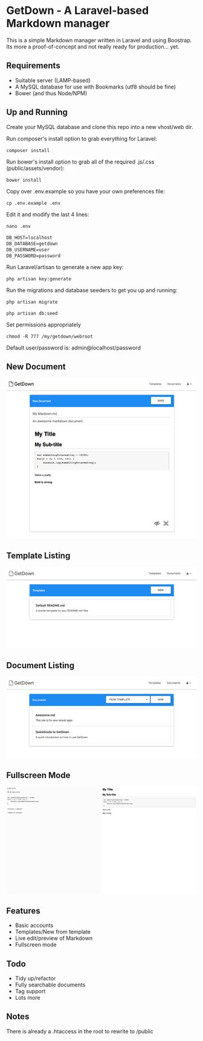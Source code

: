 # GetDown - A Laravel-based Markdown manager

This is a simple Markdown manager written in Laravel and using Boostrap. Its more a proof-of-concept and not really ready for production... yet.

## Requirements

* Suitable server (LAMP-based)
* A MySQL database for use with Bookmarks (utf8 should be fine)
* Bower (and thus Node/NPM)

## Up and Running
Create your MySQL database and clone this repo into a new vhost/web dir.

Run composer's install option to grab everything for Laravel:
```
composer install
```
Run bower's install option to grab all of the required .js/.css (public/assets/vendor):
```
bower install
```
Copy over .env.example so you have your own preferences file:
```
cp .env.example .env
```
Edit it and modify the last 4 lines:
```
nano .env
```
```
DB_HOST=localhost
DB_DATABASE=getdown
DB_USERNAME=user
DB_PASSWORD=password
```
Run Laravel/artisan to generate a new app key:
```
php artisan key:generate
```
Run the migrations and database seeders to get you up and running:
```
php artisan migrate
```
```
php artisan db:seed
```
Set permissions appropriately
```
chmod -R 777 /my/getdown/webroot
```
Default user/password is: admin@localhost/password

## New Document

![New Document](https://raw.githubusercontent.com/jjcosgrove/laravel-getdown/master/grabs/new-document.png)

## Template Listing

![Template Listing](https://raw.githubusercontent.com/jjcosgrove/laravel-getdown/master/grabs/templates.png)

## Document Listing

![Document Listing](https://raw.githubusercontent.com/jjcosgrove/laravel-getdown/master/grabs/documents.png)

## Fullscreen Mode

![Fullscreen Mode](https://raw.githubusercontent.com/jjcosgrove/laravel-getdown/master/grabs/fullscreen.png)

## Features
* Basic accounts
* Templates/New from template
* Live edit/preview of Markdown
* Fullscreen mode

## Todo
* Tidy up/refactor
* Fully searchable documents
* Tag support
* Lots more

## Notes
There is already a .htaccess in the root to rewrite to /public
